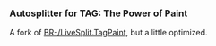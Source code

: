 ### Autosplitter for TAG: The Power of Paint

A fork of [BR-/LiveSplit.TagPaint](https://github.com/BR-/LiveSplit.TagPaint), but a little optimized.
